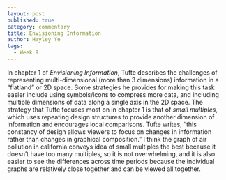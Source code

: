 ```yaml
---
layout: post
published: true
category: commentary
title: Envisioning Information
author: Hayley Ye
tags:
  - Week 9
---
```

In chapter 1 of _Envisioning Information_, Tufte describes the challenges of representing multi-dimensional (more than 3 dimensions) information in a “flatland” or 2D space. Some strategies he provides for making this task easier include using symbols/icons to compress more data, and including multiple dimensions of data along a single axis in the 2D space. The strategy that Tufte focuses most on in chapter 1 is that of _small multiples_, which uses repeating design structures to provide another dimension of information and encourages local comparisons. Tufte writes, “this constancy of design allows viewers to focus on changes in information rather than changes in graphical composition.” I think the graph of air pollution in california conveys idea of small multiples the best because it doesn’t have too many multiples, so it is not overwhelming, and it is also easier to see the differences across time periods because the individual graphs are relatively close together and can be viewed all together. 